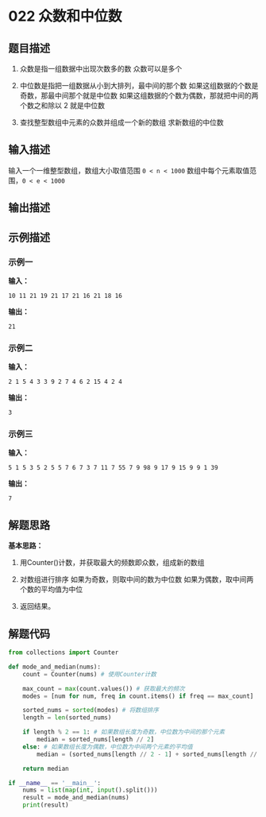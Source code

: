 # 022 众数和中位数

## 题目描述

1. 众数是指一组数据中出现次数多的数
众数可以是多个

2. 中位数是指把一组数据从小到大排列，最中间的那个数
如果这组数据的个数是奇数，那最中间那个就是中位数
如果这组数据的个数为偶数，那就把中间的两个数之和除以 2 就是中位数

3. 查找整型数组中元素的众数并组成一个新的数组
求新数组的中位数

## 输入描述

输入一个一维整型数组，数组大小取值范围  `0 < n < 1000`
数组中每个元素取值范围，`0 < e < 1000`

## 输出描述

## 示例描述

### 示例一

**输入：**

```Plain Text
10 11 21 19 21 17 21 16 21 18 16
```

**输出：**

```Plain Text
21
```

### 示例二

**输入：**

```Plain Text
2 1 5 4 3 3 9 2 7 4 6 2 15 4 2 4
```

**输出：**

```Plain Text
3
```

### 示例三

**输入：**

```Plain Text
5 1 5 3 5 2 5 5 7 6 7 3 7 11 7 55 7 9 98 9 17 9 15 9 9 1 39
```

**输出：**

```Plain Text
7
```

## 解题思路

**基本思路：** 

1. 用Counter()计数，并获取最大的频数即众数，组成新的数组

2. 对数组进行排序
如果为奇数，则取中间的数为中位数
如果为偶数，取中间两个数的平均值为中位

3. 返回结果。

## 解题代码

```Python
from collections import Counter

def mode_and_median(nums):
    count = Counter(nums) # 使用Counter计数

    max_count = max(count.values()) # 获取最大的频次
    modes = [num for num, freq in count.items() if freq == max_count] 

    sorted_nums = sorted(modes) # 将数组排序
    length = len(sorted_nums)

    if length % 2 == 1: # 如果数组长度为奇数，中位数为中间的那个元素
        median = sorted_nums[length // 2] 
    else: # 如果数组长度为偶数，中位数为中间两个元素的平均值
        median = (sorted_nums[length // 2 - 1] + sorted_nums[length // 2]) // 2 

    return median

if __name__ == '__main__':
    nums = list(map(int, input().split()))
    result = mode_and_median(nums)
    print(result)
```

